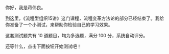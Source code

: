 
你好，我是蒋伟良。

到这里，《流程型组织15讲》这门课程，流程变革方法论的部分已经结束了。我给你准备了一个小测试，来帮助你检验自己的学习效果。

这套测试题共有 10 道题目，均为多选题，满分 100 分，系统自动评分。

还等什么，点击下面按钮开始测试吧！

[<img src="https://static001.geekbang.org/resource/image/28/a4/28d1be62669b4f3cc01c36466bf811a4.png" alt="">](http://time.geekbang.org/quiz/intro?act_id=374&amp;exam_id=1094)
